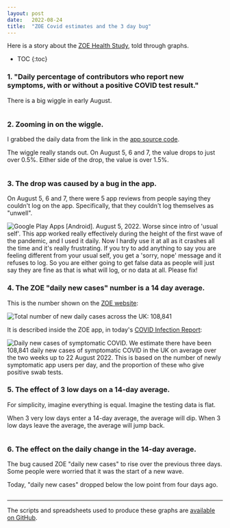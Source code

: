 ```yaml
---
layout: post
date:   2022-08-24
title:  "ZOE Covid estimates and the 3 day bug"
---
```


Here is a story about the [ZOE Health Study](ZOE-health-study), told through graphs.

[ZOE-health-study]: https://en.wikipedia.org/wiki/Zoe_Health_Study

* TOC
{:toc}

### 1. "Daily percentage of contributors who report new symptoms, with or without a positive COVID test result."

There is a big wiggle in early August.

<img src="/assets/for-post/2022-08-24-zoe-covid-3-day-bug/newly_symptomatic_contributors.png" alt="">

### 2. Zooming in on the wiggle.

I grabbed the daily data from the link in the [app source code](https://github.com/zoe/covid-tracker-react-native/blob/2.7.1-ota-34/src/core/content/ContentService.ts#L124).

The wiggle really stands out.  On August 5, 6 and 7, the value drops to just over 0.5%.  Either side of the drop, the value is over 1.5%.

<img src="/assets/for-post/2022-08-24-zoe-covid-3-day-bug/newly_sick_table.png" alt="">

### 3. The drop was caused by a bug in the app.

On August 5, 6 and 7, there were 5 app reviews from people saying they couldn't log on the app.  Specifically, that they couldn't log themselves as "unwell".

<img src="/assets/for-post/2022-08-24-zoe-covid-3-day-bug/app_review.png" alt="Google Play Apps [Android]. August 5, 2022.
Worse since intro of 'usual self'. This app worked really effectively during the height of the first wave of the pandemic, and I used it daily. Now I hardly use it at all as it crashes all the time and it's really frustrating. If you try to add anything to say you are feeling different from your usual self, you get a 'sorry, nope' message and it refuses to log. So you are either going to get false data as people will just say they are fine as that is what will log, or no data at all. Please fix!">

### 4. The ZOE "daily new cases" number is a 14 day average.

This is the number shown on the [ZOE website](https://health-study.joinzoe.com/data):

<img src="/assets/for-post/2022-08-24-zoe-covid-3-day-bug/cases_screenshot.png" alt="Total number of new daily cases across the UK: 108,841">

It is described inside the ZOE app, in today's [COVID Infection Report](https://storage.googleapis.com/covid-public-data/report/zoe_health_study_report_20220824.pdf):

<img src="/assets/for-post/2022-08-24-zoe-covid-3-day-bug/cases_definition.png" alt="Daily new cases of symptomatic COVID.
We estimate there have been 108,841 daily new cases of symptomatic COVID in the UK
on average over the two weeks up to 22 August 2022. This is based on the number of
newly symptomatic app users per day, and the proportion of these who give positive
swab tests." title=""> 

### 5. The effect of 3 low days on a 14-day average.

For simplicity, imagine everything is equal. Imagine the testing data is flat.

When 3 very low days enter a 14-day average, the average will dip.  When 3 low days leave the average, the average will jump back.

<img src="/assets/for-post/2022-08-24-zoe-covid-3-day-bug/14_day_average.png" alt="">

### 6. The effect on the daily change in the 14-day average.

The bug caused ZOE "daily new cases" to rise over the previous three days.  Some people were worried that it was the start of a new wave.

Today, "daily new cases" dropped below the low point from four days ago.

<img src="/assets/for-post/2022-08-24-zoe-covid-3-day-bug/daily_change.png" alt="">

---

The scripts and spreadsheets used to produce these graphs are [available on GitHub](https://github.com/sourcejedi/nova-covid).
